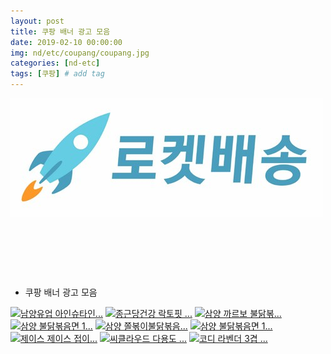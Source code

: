 ```yaml
---
layout: post
title: 쿠팡 배너 광고 모음
date: 2019-02-10 00:00:00
img: nd/etc/coupang/coupang.jpg
categories: [nd-etc] 
tags: [쿠팡] # add tag
---
```


[![로켓배송](../assets/img/nd/etc/coupang/rocket.jpg)](https://coupa.ng/bgCLtc)

<a href="https://coupa.ng/bgCLsk" target="_blank"><img src="https://static.coupangcdn.com/image/affiliate/category/20180610/coupang1108-640-x-100.jpg" alt=""></a>

<a href="https://coupa.ng/bgCLr8" target="_blank"><img src="https://static.coupangcdn.com/image/affiliate/category/20180610/jikgu1114-640-x-100.jpg" alt=""></a>

<a href="https://coupa.ng/bgCLse" target="_blank"><img src="https://static.coupangcdn.com/image/affiliate/category/20180610/rocket-w1114-640-x-100.jpg" alt=""></a>

+ 쿠팡 배너 광고 모음

<a href="https://coupa.ng/bgAisp" target="_blank"><img src="https://static.coupangcdn.com/image/affiliate/banner/655e69396586fc4a8094b84e3d5a1362@2x.jpg" alt="남양유업 아인슈타인..." width="120" height="240"></a> 
<a href="https://coupa.ng/bgAitt" target="_blank"><img src="https://static.coupangcdn.com/image/affiliate/banner/8d3a08537be22aef9416f025ac593dab@2x.jpg" alt="종근당건강 락토핏 ..." width="120" height="240"></a> 
<a href="https://coupa.ng/bgB9OC" target="_blank"><img src="https://static.coupangcdn.com/image/affiliate/banner/e3d5aaf64e186af76739433e33f9d457@2x.jpg" alt="삼양 까르보 불닭볶..." width="120" height="240"></a>
<a href="https://coupa.ng/bgB9Sp" target="_blank"><img src="https://static.coupangcdn.com/image/affiliate/banner/d2609977c43040e3937356fbd47f1368@2x.jpg" alt="삼양 불닭볶음면 1..." width="120" height="240"></a>
<a href="https://coupa.ng/bgB9UK" target="_blank"><img src="https://static.coupangcdn.com/image/affiliate/banner/160137cdda48495dab3adfcdd19759e0@2x.jpg" alt="삼양 쫄볶이불닭볶음..." width="120" height="240"></a>
<a href="https://coupa.ng/bgB9Wh" target="_blank"><img src="https://static.coupangcdn.com/image/affiliate/banner/3713ceb1938f824e3691070f5093c379@2x.jpg" alt="삼양 불닭볶음면 1..." width="120" height="240"></a>
<a href="https://coupa.ng/bgCQjD" target="_blank"><img src="https://static.coupangcdn.com/image/affiliate/banner/8c0259b77dba755b630b0d30416363da@2x.jpg" alt="제이스 제이스 접이..." width="120" height="240"></a>
<a href="https://coupa.ng/bgDloH" target="_blank"><img src="https://static.coupangcdn.com/image/affiliate/banner/12614a1fab3400e65bc9e5a1dcd118cc@2x.jpg" alt="씨클라우드 다용도 ..." width="120" height="240"></a>
<a href="https://coupa.ng/bgK3bC" target="_blank"><img src="https://static.coupangcdn.com/image/affiliate/banner/ea68aee08266d204d2f5b575d99a9555@2x.jpg" alt="코디 라벤더 3겹 ..." width="120" height="240"></a>
